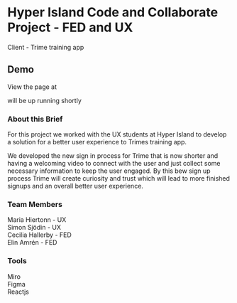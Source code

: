 # Hyper Island Code and Collaborate Project - FED and UX
Client - Trime training app

## Demo
View the page at

will be up running shortly

### About this Brief
For this project we worked with the UX students at Hyper Island to develop a solution for a better user experience to Trimes training app.

We developed the new sign in process for Trime that is now shorter and having a welcoming video to connect with the user and just collect some necessary information to keep the user engaged. 
By this bew sign up process Trime will create curiosity and trust which will lead to more finished signups and an overall better user experience.

### Team Members
Maria Hiertonn - UX  
Simon Sjödin - UX  
Cecilia Hallerby - FED  
Elin Amrén - FED

### Tools
Miro  
Figma  
Reactjs



